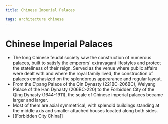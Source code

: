```yaml
---
title: Chinese Imperial Palaces

tags: architecture chinese 
---
```


# Chinese Imperial Palaces
- The long Chinese feudal society saw the construction of numerous palaces, built to satisfy the emperors' extravagant lifestyles and protect the stateliness of their reign. Served as the venue where public affairs were dealt with and where the royal family lived, the construction of palaces emphasized on the splendorous appearance and regular layout.
- From the E'pang Palace of the Qin Dynasty (221BC-206BC), Weiyang Palace of the Han Dynasty (206BC-220) to the Forbidden City of the Qing Dynasty (1644-1911), the scale of Chinese imperial palaces became larger and larger.
- Most of them are axial symmetrical, with splendid buildings standing at the middle axis and smaller attached houses located along both sides.
- [[Forbidden City China]]
